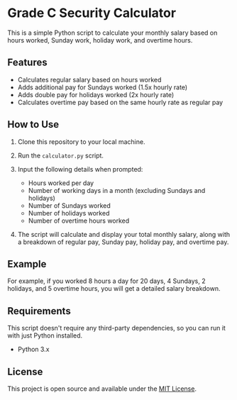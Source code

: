 # Grade C Security Calculator

This is a simple Python script to calculate your monthly salary based on hours worked, Sunday work, holiday work, and overtime hours.

## Features
- Calculates regular salary based on hours worked
- Adds additional pay for Sundays worked (1.5x hourly rate)
- Adds double pay for holidays worked (2x hourly rate)
- Calculates overtime pay based on the same hourly rate as regular pay

## How to Use

1. Clone this repository to your local machine.
2. Run the `calculator.py` script.
3. Input the following details when prompted:
    - Hours worked per day
    - Number of working days in a month (excluding Sundays and holidays)
    - Number of Sundays worked
    - Number of holidays worked
    - Number of overtime hours worked
    
4. The script will calculate and display your total monthly salary, along with a breakdown of regular pay, Sunday pay, holiday pay, and overtime pay.

## Example
For example, if you worked 8 hours a day for 20 days, 4 Sundays, 2 holidays, and 5 overtime hours, you will get a detailed salary breakdown.

## Requirements
This script doesn't require any third-party dependencies, so you can run it with just Python installed.

- Python 3.x

## License
This project is open source and available under the [MIT License](LICENSE).
